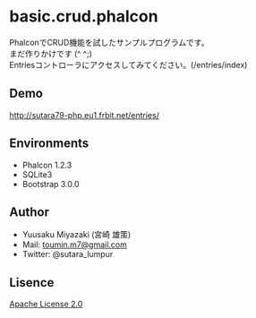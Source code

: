 # basic.crud.phalcon
PhalconでCRUD機能を試したサンプルプログラムです。  
まだ作りかけです (^ ^;)  
Entriesコントローラにアクセスしてみてください。(/entries/index)

## Demo
http://sutara79-php.eu1.frbit.net/entries/

## Environments
- Phalcon 1.2.3
- SQLite3
- Bootstrap 3.0.0

## Author
- Yuusaku Miyazaki (宮崎 雄策)
- Mail: toumin.m7@gmail.com
- Twitter: @sutara_lumpur

## Lisence
[Apache License 2.0](http://www.apache.org/licenses/LICENSE-2.0)
